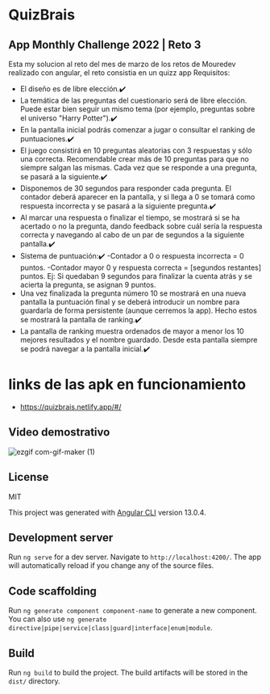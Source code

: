 # QuizBrais

##  App Monthly Challenge 2022 | Reto 3 

Esta my solucion al reto del mes de marzo de los retos de Mouredev realizado con angular, el reto consistia en un quizz app
Requisitos:

* El diseño es de libre elección.✔️
* La temática de las preguntas del cuestionario será de libre elección. Puede estar bien seguir un mismo tema (por ejemplo, preguntas sobre el universo "Harry Potter").✔️
* En la pantalla inicial podrás comenzar a jugar o consultar el ranking de puntuaciones.✔️
* El juego consistirá en 10 preguntas aleatorias con 3 respuestas y sólo una correcta. Recomendable crear más de 10 preguntas para que no siempre salgan las mismas. Cada vez que se responde a una pregunta, se pasará a la siguiente.✔️
* Disponemos de 30 segundos para responder cada pregunta. El contador deberá aparecer en la pantalla, y si llega a 0 se tomará como respuesta incorrecta y se pasará a la siguiente pregunta.✔️
* Al marcar una respuesta o finalizar el tiempo, se mostrará si se ha acertado o no la pregunta, dando feedback sobre cuál sería la respuesta correcta y navegando al cabo de un par de segundos a la siguiente pantalla.✔️
* Sistema de puntuación:✔️
 -Contador a 0 o respuesta incorrecta = 0 puntos.
-Contador mayor 0 y respuesta correcta = [segundos restantes] puntos. Ej: Si quedaban 9 segundos para finalizar la cuenta atrás y se acierta la pregunta, se asignan 9 puntos.
*  Una vez finalizada la pregunta número 10 se mostrará en una nueva pantalla la puntuación final y se deberá introducir un nombre para guardarla de forma persistente (aunque cerremos la app). Hecho estos se mostrará la pantalla de ranking.✔️
*  La pantalla de ranking muestra ordenados de mayor a menor los 10 mejores resultados y el nombre guardado. Desde esta pantalla siempre se podrá navegar a la pantalla inicial.✔️


# links de las apk en funcionamiento
* https://quizbrais.netlify.app/#/

 ## Video demostrativo
![ezgif com-gif-maker (1)](https://user-images.githubusercontent.com/20806101/160036532-3593a124-4790-49d1-8b44-ac16f4f04d2e.gif)

## License

MIT

This project was generated with [Angular CLI](https://github.com/angular/angular-cli) version 13.0.4.

## Development server

Run `ng serve` for a dev server. Navigate to `http://localhost:4200/`. The app will automatically reload if you change any of the source files.

## Code scaffolding

Run `ng generate component component-name` to generate a new component. You can also use `ng generate directive|pipe|service|class|guard|interface|enum|module`.

## Build

Run `ng build` to build the project. The build artifacts will be stored in the `dist/` directory.

